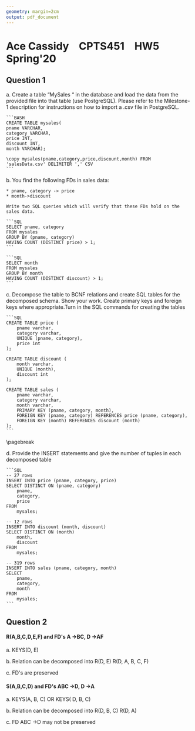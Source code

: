 ```yaml
---
geometry: margin=2cm
output: pdf_document
---
```


# Ace Cassidy &ensp; CPTS451 &ensp; HW5 &ensp; Spring'20

## Question 1

a. Create a table “MySales “ in the database and load the data from the provided file into that table (use PostgreSQL). Please refer to the Milestone-1 description for instructions on how to import a .csv file in PostgreSQL.

    ```BASH
    CREATE TABLE mysales(
    pname VARCHAR,
    category VARCHAR,
    price INT,
    discount INT,
    month VARCHAR);

    \copy mysales(pname,category,price,discount,month) FROM 'salesData.csv' DELIMITER ',' CSV
    ```

b. You find the following FDs in sales data:

    * pname, category -> price
    * month->discount

    Write two SQL queries which will verify that these FDs hold on the sales data.

    ```SQL
    SELECT pname, category
    FROM mysales
    GROUP BY (pname, category)
    HAVING COUNT (DISTINCT price) > 1;
    ```

    ```SQL
    SELECT month
    FROM mysales
    GROUP BY month
    HAVING COUNT (DISTINCT discount) > 1;
    ```

c. Decompose the table to BCNF relations and create SQL tables for the decomposed schema. Show your work. Create primary keys and foreign keys where appropriate.Turn in the SQL commands for creating the tables

    ```SQL
    CREATE TABLE price (
        pname varchar,
        category varchar,
        UNIQUE (pname, category),
        price int
    );

    CREATE TABLE discount (
        month varchar,
        UNIQUE (month),
        discount int
    );

    CREATE TABLE sales (
        pname varchar,
        category varchar,
        month varchar,
        PRIMARY KEY (pname, category, month),
        FOREIGN KEY (pname, category) REFERENCES price (pname, category),
        FOREIGN KEY (month) REFERENCES discount (month)
    );
    ```

\pagebreak

d. Provide the INSERT statements and give the number of tuples in each decomposed table

    ```SQL
    -- 27 rows
    INSERT INTO price (pname, category, price)
    SELECT DISTINCT ON (pname, category)
        pname,
        category,
        price
    FROM
        mysales;

    -- 12 rows
    INSERT INTO discount (month, discount)
    SELECT DISTINCT ON (month)
        month,
        discount
    FROM
        mysales;

    -- 319 rows
    INSERT INTO sales (pname, category, month)
    SELECT
        pname,
        category,
        month
    FROM
        mysales;
    ```

## Question 2

#### R(A,B,C,D,E,F) and FD's A →BC, D →AF

a. KEYS(D, E)

b. Relation can be decomposed into R(D, E) R(D, A, B, C, F)

c. FD's are preserved

#### S(A,B,C,D) and FD's   ABC →D,  D →A

a. KEYS(A, B, C) OR KEYS( D, B, C)

b. Relation can be decomposed into R(D, B, C) R(D, A)

c. FD  ABC →D may not be preserved
